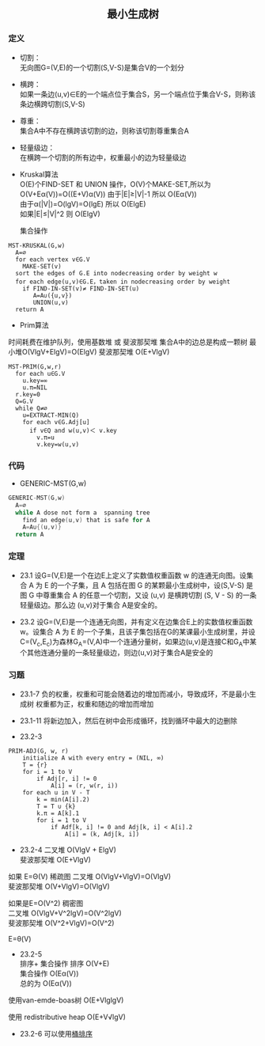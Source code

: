 ## <center>最小生成树</center>

### 定义
* 切割：  
  无向图G=(V,E)的一个切割(S,V-S)是集合V的一个划分
* 横跨：  
  如果一条边(u,v)∈E的一个端点位于集合S，另一个端点位于集合V-S，则称该条边横跨切割(S,V-S)
* 尊重：  
  集合A中不存在横跨该切割的边，则称该切割尊重集合A
* 轻量级边：  
  在横跨一个切割的所有边中，权重最小的边为轻量级边

* Kruskal算法  
O(E)个FIND-SET 和 UNION 操作，O(V)个MAKE-SET,所以为O(V+Eα(V))=O((E+V)α(V))
由于|E|≥|V|-1  所以 O(Eα(V))  
由于α(|V|)=O(lgV)=O(lgE)  所以 O(ElgE)  
如果|E|≤|V|^2  则 O(ElgV)

  集合操作
```
MST-KRUSKAL(G,w)
  A=∅
  for each vertex v∈G.V
    MAKE-SET(v)
  sort the edges of G.E into nodecreasing order by weight w
  for each edge(u,v)∈G.E，taken in nodecreasing order by weight
    if FIND-IN-SET(v)≠ FIND-IN-SET(u)
       A=A∪({u,v})
       UNION(u,v)
  return A
```
* Prim算法

时间耗费在维护队列，使用基数堆 或 斐波那契堆
集合A中的边总是构成一颗树  最小堆O(VlgV+ElgV)=O(ElgV)
                         斐波那契堆 O(E+VlgV)
```
MST-PRIM(G,w,r)
  for each u∈G.V
    u.key=∞
    u.π=NIL
  r.key=0
  Q=G.V
  while Q≠∅
    u=EXTRACT-MIN(Q)
    for each v∈G.Adj[u]
      if v∈Q and w(u,v)＜ v.key
        v.π=u
        v.key=w(u,v)
```

### 代码
* GENERIC-MST(G,w)
```c
GENERIC-MST(G,w)
  A=∅
  while A dose not form a  spanning tree
  	find an edge(u,v) that is safe for A
    A=A∪{(u,v)}
  return A
```

### 定理

* 23.1
设G=(V,E)是一个在边E上定义了实数值权重函数 w 的连通无向图。设集合 A 为 E 的一个子集，且 A 包括在图 G 的某颗最小生成树中，设(S,V-S) 是图 G 中尊重集合 A 的任意一个切割，又设 (u,v) 是横跨切割 (S, V - S) 的一条轻量级边。那么边 (u,v)对于集合 A是安全的。

* 23.2
设G=(V,E)是一个连通无向图，并有定义在边集合E上的实数值权重函数 w。设集合 A 为 E 的一个子集，且该子集包括在G的某课最小生成树里，并设 C=(V<sub>c</sub>,E<sub>c</sub>)为森林G<sub>A</sub>=(V,A)中一个连通分量树，如果边(u,v)是连接C和G<sub>A</sub>中某个其他连通分量的一条轻量级边，则边(u,v)对于集合A是安全的

### 习题
* 23.1-7
负的权重，权重和可能会随着边的增加而减小，导致成环，不是最小生成树
权重都为正，权重和随边的增加而增加

* 23.1-11
将新边加入，然后在树中会形成循环，找到循环中最大的边删除

* 23.2-3
```
PRIM-ADJ(G, w, r)
    initialize A with every entry = (NIL, ∞)
    T = {r}
    for i = 1 to V
        if Adj[r, i] != 0
            A[i] = (r, w(r, i))
    for each u in V - T
        k = min(A[i].2)
        T = T ∪ {k}
        k.π = A[k].1
        for i = 1 to V
            if Adf[k, i] != 0 and Adj[k, i] < A[i].2
                A[i] = (k, Adj[k, i])
```

* 23.2-4
二叉堆 O(VlgV + ElgV)    
斐波那契堆 O(E+VlgV)  

如果 E=Θ(V)  稀疏图
二叉堆 O(VlgV+VlgV)=O(VlgV)  
斐波那契堆 O(V+VlgV)=O(VlgV)  

如果是E=O(V^2) 稠密图  
二叉堆 O(VlgV+V^2lgV)=O(V^2lgV)  
斐波那契堆 O(V^2+VlgV)=O(V^2) 

E=θ(V)

* 23.2-5  
排序+ 集合操作
排序 O(V+E)  
集合操作 O(Eα(V))  
总的为 O(Eα(V))  

使用van-emde-boas树  O(E+VlglgV)  

使用 redistributive heap O(E+V√lgV)

* 23.2-6
可以使用[桶排序](../algorithem/ch8.md)